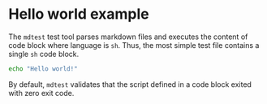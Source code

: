 # Hello world example

The `mdtest` test tool parses markdown files and executes the content of code block where language is `sh`. Thus, the most simple test file contains a single `sh` code block.

```sh
echo "Hello world!"
```

By default, `mdtest` validates that the script defined in a code block exited with zero exit code.

